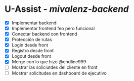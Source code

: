 # U-Assist - *mivalenz-backend*

- [x] Implementar backend
- [x] Implementar frontend feo pero funcional
- [x] Conectar backend con frontend
- [x] Protección de rutas
- [x] Login desde front
- [x] Registro desde front
- [x] Logout desde front
- [x] Merge con lo que hizo @endline999
- [ ] Mostrar las soliciutdes del cliente en front
- [ ] Mostrar solicitudes en dashboard de ejecutivo
